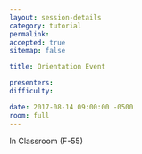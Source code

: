 ```yaml
---
layout: session-details
category: tutorial
permalink:
accepted: true
sitemap: false

title: Orientation Event

presenters:
difficulty:

date: 2017-08-14 09:00:00 -0500
room: full
---
```

In Classroom (F-55)
